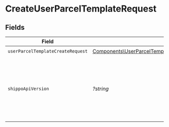 # CreateUserParcelTemplateRequest


## Fields

| Field                                                                                                                                                                                        | Type                                                                                                                                                                                         | Required                                                                                                                                                                                     | Description                                                                                                                                                                                  | Example                                                                                                                                                                                      |
| -------------------------------------------------------------------------------------------------------------------------------------------------------------------------------------------- | -------------------------------------------------------------------------------------------------------------------------------------------------------------------------------------------- | -------------------------------------------------------------------------------------------------------------------------------------------------------------------------------------------- | -------------------------------------------------------------------------------------------------------------------------------------------------------------------------------------------- | -------------------------------------------------------------------------------------------------------------------------------------------------------------------------------------------- |
| `userParcelTemplateCreateRequest`                                                                                                                                                            | [Components\UserParcelTemplateWithCarrierTemplateCreateRequest\|Components\UserParcelTemplateWithoutCarrierTemplateCreateRequest](../../Models/Components/UserParcelTemplateCreateRequest.md) | :heavy_check_mark:                                                                                                                                                                           | N/A                                                                                                                                                                                          |                                                                                                                                                                                              |
| `shippoApiVersion`                                                                                                                                                                           | *?string*                                                                                                                                                                                    | :heavy_minus_sign:                                                                                                                                                                           | Optional string used to pick a non-default API version to use. See our <a href="https://docs.goshippo.com/docs/api_concepts/apiversioning/">API version</a> guide.                           | 2018-02-08                                                                                                                                                                                   |